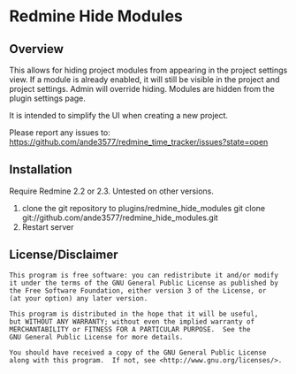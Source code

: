# Redmine Hide Modules

## Overview

This allows for hiding project modules from appearing in the project settings 
view.  If a module is already enabled, it will still be visible in the project 
and project settings.  Admin will override hiding.  Modules are hidden from 
the plugin settings page.

It is intended to simplify the UI when creating a new project.

Please report any issues to: 
  https://github.com/ande3577/redmine_time_tracker/issues?state=open


## Installation

Require Redmine 2.2 or 2.3.  Untested on other versions.

1. clone the git repository to plugins/redmine_hide_modules
    git clone git://github.com/ande3577/redmine_hide_modules.git
1. Restart server

## License/Disclaimer


    This program is free software: you can redistribute it and/or modify
    it under the terms of the GNU General Public License as published by
    the Free Software Foundation, either version 3 of the License, or
    (at your option) any later version.

    This program is distributed in the hope that it will be useful,
    but WITHOUT ANY WARRANTY; without even the implied warranty of
    MERCHANTABILITY or FITNESS FOR A PARTICULAR PURPOSE.  See the
    GNU General Public License for more details.

    You should have received a copy of the GNU General Public License
    along with this program.  If not, see <http://www.gnu.org/licenses/>.






